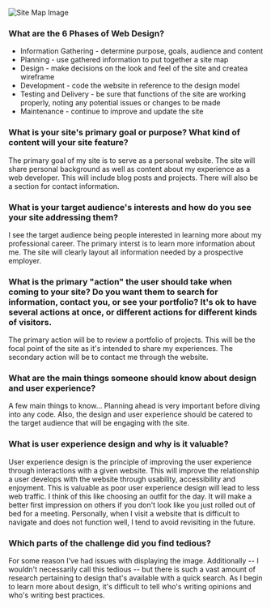 ![Site Map Image](phase-0/week-2/imgs/site-map.png)

<h3>What are the 6 Phases of Web Design?</h3>

<p><ul>
<li>Information Gathering - determine purpose, goals, audience and content</li>
<li>Planning - use gathered information to put together a site map</li>
<li>Design - make decisions on the look and feel of the site and createa wireframe</li>
<li>Development - code the website in reference to the design model</li>
<li>Testing and Delivery - be sure that functions of the site are working properly, noting any potential issues or changes to be made</li>
<li>Maintenance - continue to improve and update the site</li>
</ul></p>

<h3>What is your site's primary goal or purpose? What kind of content will your site feature?</h3>

<p>The primary goal of my site is to serve as a personal website. The site will share personal background as well as content about my experience as a web developer. This will include blog posts and projects. There will also be a section for contact information. </p>

<h3>What is your target audience's interests and how do you see your site addressing them?</h3>

<p>I see the target audience being people interested in learning more about my professional career. The primary interst is to learn more information about me. The site will clearly layout all information needed by a prospective employer. </p>

<h3>What is the primary "action" the user should take when coming to your site? Do you want them to search for information, contact you, or see your portfolio? It's ok to have several actions at once, or different actions for different kinds of visitors.</h3>

<p>The primary action will be to review a portfolio of projects. This will be the focal point of the site as it's intended to share my experiences. The secondary action will be to contact me through the website.</p>

<h3>What are the main things someone should know about design and user experience?</h3>

<p>A few main things to know... Planning ahead is very important before diving into any code. Also, the design and user experience should be catered to the target audience that will be engaging with the site.</p>

<h3>What is user experience design and why is it valuable?</h3>

<p>User experience design is the principle of improving the user experience through interactions with a given website. This will improve the relationship a user develops with the website through usability, accessibility and enjoyment. This is valuable as poor user experience design will lead to less web traffic.
I think of this like choosing an outfit for the day. It will make a better first impression on others if you don't look like you just rolled out of bed for a meeting. Personally, when I visit a website that is difficult to navigate and does not function well, I tend to avoid revisiting in the future.</p>

<h3>Which parts of the challenge did you find tedious?</h3>

<p>For some reason I've had issues with displaying the image. Additionally -- I wouldn't necessarily call this tedious -- but there is such a vast amount of research pertaining to design that's available with a quick search. As I begin to learn more about design, it's difficult to tell who's writing opinions and who's writing best practices.</p>